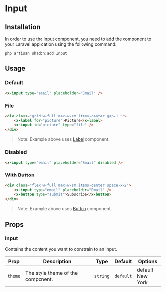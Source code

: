 # Input

## Installation

In order to use the Input component, you need to add the component to your Laravel application using the following command:

```bash
php artisan shadcn:add Input
```

## Usage

### Default

```html
<x-input type="email" placeholder="Email" /> 
```

### File

```html
<div class="grid w-full max-w-sm items-center gap-1.5">
	<x-label for="picture">Picture</x-label>
	<x-input id="picture" type="file" />
</div>
```
> Note: Example above uses [Label](label.md) component.

### Disabled

```html
<x-input type="email" placeholder="Email" disabled />
```

### With Button

```html
<div class="flex w-full max-w-sm items-center space-x-2">
	<x-input type="email" placeholder="Email" />
	<x-button type="submit">Subscribe</x-button>
</div>
```
> Note: Example above uses [Button](button.md) component.



## Props

### Input

Contains the content you want to constrain to an input.

| Prop    | Description                       | Type     | Default   | Options                |
|---------|-----------------------------------|----------|-----------|------------------------|
| `theme` | The style theme of the component. | `string` | `default` | default <br/> New York |
